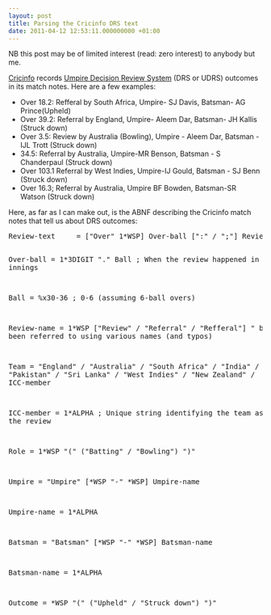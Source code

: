 ```yaml
---
layout: post
title: Parsing the Cricinfo DRS text
date: 2011-04-12 12:53:11.000000000 +01:00
---
```

NB this post may be of limited interest (read: zero interest) to anybody but me.

<a title="Cricinfo website" href="https://cricinfo.com" target="_blank">Cricinfo</a> records <a title="Wikipedia article" href="https://en.wikipedia.org/wiki/Umpire_Decision_Review_System" target="_blank">Umpire Decision Review System</a> (DRS or UDRS) outcomes in its match notes. Here are a few examples:
<ul>
	<li>Over 18.2: Refferal by South Africa, Umpire- SJ Davis, Batsman- AG Prince(Upheld)</li>
	<li>Over 39.2: Referral by England, Umpire- Aleem Dar, Batsman- JH Kallis (Struck down)</li>
	<li>Over 3.5: Review by Australia (Bowling), Umpire - Aleem Dar, Batsman - IJL Trott (Struck down)</li>
	<li>34.5: Referral by Australia, Umpire-MR Benson, Batsman - S Chanderpaul (Struck down)</li>
	<li>Over 103.1 Referral by West Indies, Umpire-IJ Gould, Batsman - SJ Benn (Struck down)</li>
	<li>Over 16.3; Referral by Australia, Umpire BF Bowden, Batsman-SR Watson (Struck down)</li>
</ul>
Here, as far as I can make out, is the ABNF describing the Cricinfo match notes that tell us about DRS outcomes:
<pre>Review-text     = ["Over" 1*WSP] Over-ball [":" / ";"] Review-name Team [Role] ", " Umpire ", " Batsman Outcome

Over-ball       = 1*3DIGIT "." Ball ; When the review happened in the innings

Ball            = %x30-36 ; 0-6 (assuming 6-ball overs)

Review-name     = 1*WSP ["Review" / "Referral" / "Refferal"] " by " ; Has been referred to using various names (and typos)

Team            = "England"
                / "Australia"
                / "South Africa"
                / "India"
                / "Pakistan"
                / "Sri Lanka"
                / "West Indies"
                / "New Zealand"
                / ICC-member

ICC-member      = 1*ALPHA ; Unique string identifying the team asking for the review

Role            = 1*WSP "(" ("Batting" / "Bowling") ")"

Umpire          = "Umpire" [*WSP "-" *WSP] Umpire-name

Umpire-name     = 1*ALPHA

Batsman         = "Batsman" [*WSP "-" *WSP] Batsman-name

Batsman-name    = 1*ALPHA

Outcome         = *WSP "(" ("Upheld" / "Struck down") ")"</pre>

